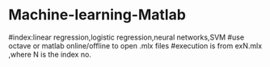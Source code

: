# Machine-learning-Matlab
#index:linear regression,logistic regression,neural networks,SVM
#use octave or matlab online/offline to open .mlx files
#execution is from exN.mlx ,where N is the index no.
